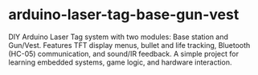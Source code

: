 # arduino-laser-tag-base-gun-vest
DIY Arduino Laser Tag system with two modules: Base station and Gun/Vest. Features TFT display menus, bullet and life tracking, Bluetooth (HC-05) communication, and sound/IR feedback. A simple project for learning embedded systems, game logic, and hardware interaction.
